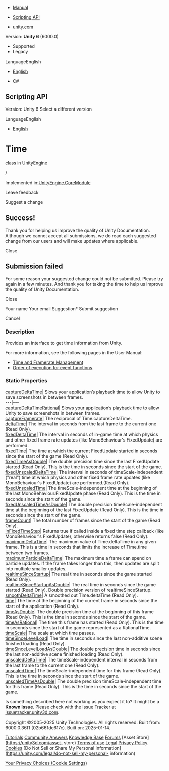 [ ]()

  * [Manual](../Manual/index.html)
  * [Scripting API](../ScriptReference/index.html)

  * [unity.com](https://unity.com/)

Version: **Unity 6** (6000.0)

  * Supported
  * Legacy

LanguageEnglish

  * [English]()

  * C#

[ ](https://docs.unity3d.com)

## Scripting API

Version: Unity 6 Select a different version

LanguageEnglish

  * [English]()

# Time

class in UnityEngine

/

Implemented in:[UnityEngine.CoreModule](UnityEngine.CoreModule.html)

Leave feedback

Suggest a change

## Success!

Thank you for helping us improve the quality of Unity Documentation. Although
we cannot accept all submissions, we do read each suggested change from our
users and will make updates where applicable.

Close

## Submission failed

For some reason your suggested change could not be submitted. Please <a>try
again</a> in a few minutes. And thank you for taking the time to help us
improve the quality of Unity Documentation.

Close

Your name Your email Suggestion* Submit suggestion

Cancel

[ ]()

### Description

Provides an interface to get time information from Unity.

For more information, see the following pages in the User Manual:

  * [Time and Framerate Management](../Manual/managing-time-and-frame-rate.html)
  * [Order of execution for event functions](../Manual/execution-order.html).

### Static Properties

[captureDeltaTime](Time-captureDeltaTime.html)| Slows your application’s
playback time to allow Unity to save screenshots in between frames.  
---|---  
[captureDeltaTimeRational](Time-captureDeltaTimeRational.html)| Slows your
application’s playback time to allow Unity to save screenshots in between
frames.  
[captureFramerate](Time-captureFramerate.html)| The reciprocal of
Time.captureDeltaTime.  
[deltaTime](Time-deltaTime.html)| The interval in seconds from the last frame
to the current one (Read Only).  
[fixedDeltaTime](Time-fixedDeltaTime.html)| The interval in seconds of in-game
time at which physics and other fixed frame rate updates (like MonoBehaviour's
FixedUpdate) are performed.  
[fixedTime](Time-fixedTime.html)| The time at which the current FixedUpdate
started in seconds since the start of the game (Read Only).  
[fixedTimeAsDouble](Time-fixedTimeAsDouble.html)| The double precision time
since the last FixedUpdate started (Read Only). This is the time in seconds
since the start of the game.  
[fixedUnscaledDeltaTime](Time-fixedUnscaledDeltaTime.html)| The interval in
seconds of timeScale-independent ("real") time at which physics and other
fixed frame rate updates (like MonoBehaviour's FixedUpdate) are
performed.(Read Only).  
[fixedUnscaledTime](Time-fixedUnscaledTime.html)| The timeScale-independent
time at the beginning of the last MonoBehaviour.FixedUpdate phase (Read Only).
This is the time in seconds since the start of the game.  
[fixedUnscaledTimeAsDouble](Time-fixedUnscaledTimeAsDouble.html)| The double
precision timeScale-independent time at the beginning of the last FixedUpdate
(Read Only). This is the time in seconds since the start of the game.  
[frameCount](Time-frameCount.html)| The total number of frames since the start
of the game (Read Only).  
[inFixedTimeStep](Time-inFixedTimeStep.html)| Returns true if called inside a
fixed time step callback (like MonoBehaviour's FixedUpdate), otherwise returns
false (Read Only).  
[maximumDeltaTime](Time-maximumDeltaTime.html)| The maximum value of
Time.deltaTime in any given frame. This is a time in seconds that limits the
increase of Time.time between two frames.  
[maximumParticleDeltaTime](Time-maximumParticleDeltaTime.html)| The maximum
time a frame can spend on particle updates. If the frame takes longer than
this, then updates are split into multiple smaller updates.  
[realtimeSinceStartup](Time-realtimeSinceStartup.html)| The real time in
seconds since the game started (Read Only).  
[realtimeSinceStartupAsDouble](Time-realtimeSinceStartupAsDouble.html)| The
real time in seconds since the game started (Read Only). Double precision
version of realtimeSinceStartup.  
[smoothDeltaTime](Time-smoothDeltaTime.html)| A smoothed out Time.deltaTime
(Read Only).  
[time](Time-time.html)| The time at the beginning of the current frame in
seconds since the start of the application (Read Only).  
[timeAsDouble](Time-timeAsDouble.html)| The double precision time at the
beginning of this frame (Read Only). This is the time in seconds since the
start of the game.  
[timeAsRational](Time-timeAsRational.html)| The time this frame has started
(Read Only). This is the time in seconds since the start of the game
represented as a RationalTime.  
[timeScale](Time-timeScale.html)| The scale at which time passes.  
[timeSinceLevelLoad](Time-timeSinceLevelLoad.html)| The time in seconds since
the last non-additive scene finished loading (Read Only).  
[timeSinceLevelLoadAsDouble](Time-timeSinceLevelLoadAsDouble.html)| The double
precision time in seconds since the last non-additive scene finished loading
(Read Only).  
[unscaledDeltaTime](Time-unscaledDeltaTime.html)| The timeScale-independent
interval in seconds from the last frame to the current one (Read Only).  
[unscaledTime](Time-unscaledTime.html)| The timeScale-independent time for
this frame (Read Only). This is the time in seconds since the start of the
game.  
[unscaledTimeAsDouble](Time-unscaledTimeAsDouble.html)| The double precision
timeScale-independent time for this frame (Read Only). This is the time in
seconds since the start of the game.  
  
Is something described here not working as you expect it to? It might be a
**Known Issue**. Please check with the Issue Tracker at
[issuetracker.unity3d.com](https://issuetracker.unity3d.com).

Copyright ©2005-2025 Unity Technologies. All rights reserved. Built from:
6000.0.36f1 (02b661dc617c). Built on: 2025-01-14.

[Tutorials](https://unity3d.com/learn) [Community
Answers](https://answers.unity3d.com) [Knowledge
Base](https://support.unity3d.com/hc/en-us)
[Forums](https://forum.unity3d.com) [Asset Store](https://unity3d.com/asset-
store) [Terms of use](https://docs.unity3d.com/Manual/TermsOfUse.html)
[Legal](https://unity.com/legal) [Privacy
Policy](https://unity.com/legal/privacy-policy)
[Cookies](https://unity.com/legal/cookie-policy) [Do Not Sell or Share My
Personal Information](https://unity.com/legal/do-not-sell-my-personal-
information)

[Your Privacy Choices (Cookie Settings)](javascript:void\(0\);)

